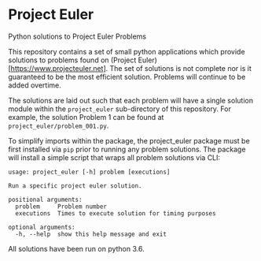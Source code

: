 # Project Euler
Python solutions to Project Euler Problems

This repository contains a set of small python applications which provide solutions to problems found on (Project Euler)[https://www.projecteuler.net]. The set of solutions is not complete nor is it guaranteed to be the most efficient solution. Problems will continue to be added overtime.

The solutions are laid out such that each problem will have a single solution module within the `project_euler` sub-directory of this repository. For example, the solution Problem 1 can be found at `project_euler/problem_001.py`. 

To simplify imports within the package, the project_euler package must be first installed via `pip` prior to running any problem solutions. The package will install a simple script that wraps all problem solutions via CLI: 

```
usage: project_euler [-h] problem [executions]

Run a specific project euler solution.

positional arguments:
  problem     Problem number
  executions  Times to execute solution for timing purposes

optional arguments:
  -h, --help  show this help message and exit
```

All solutions have been run on python 3.6.
